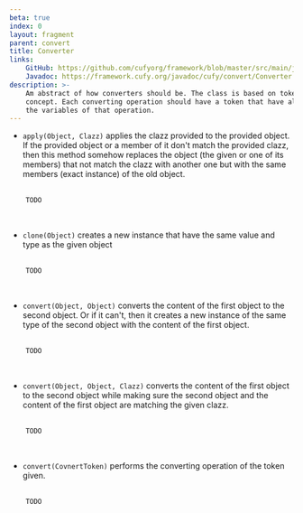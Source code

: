 ```yaml
---
beta: true
index: 0
layout: fragment
parent: convert
title: Converter
links:
    GitHub: https://github.com/cufyorg/framework/blob/master/src/main/java/cufy/convert/Converter.java
    Javadoc: https://framework.cufy.org/javadoc/cufy/convert/Converter.html
description: >-
    Am abstract of how converters should be. The class is based on tokens
    concept. Each converting operation should have a token that have all
    the variables of that operation. 
---
```


- `apply(Object, Clazz)` applies the clazz provided to the provided
object. If the provided object or a member of it don't match the provided
clazz, then this method somehow replaces the object (the given or one of its members)
that not match the clazz with another one but with the same members (exact instance)
of the old object.
<br><br>
```java 
    TODO
```
<br>

- `clone(Object)` creates a new instance that have the same value and type as the given object
<br><br>
```java 
    TODO
```
<br>

- `convert(Object, Object)` converts the content of the first object to the second object.
Or if it can't, then it creates a new instance of the same type of the second object with
the content of the first object.
<br><br>
```java 
    TODO
```
<br>

- `convert(Object, Object, Clazz)` converts the content of the first object to the second object while
making sure the second object and the content of the first object are matching the given clazz.
<br><br>
```java 
    TODO
```
<br>

- `convert(CovnertToken)` performs the converting operation of the token given.
<br><br>
```java 
    TODO 
```